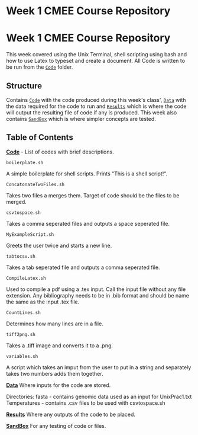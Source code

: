 # Week 1 CMEE Course Repository
# Week 1 CMEE Course Repository
This week covered using the Unix Terminal, shell scripting using bash and how to use Latex to typeset and create a document.  All Code is written to be run from the [`Code`](https://github.com/Don-Burns/CMEECourseWork/tree/master/Week1/Code) folder.

## Structure
Contains [`Code`](https://github.com/Don-Burns/CMEECourseWork/tree/master/Week1/Code) with the code produced during this week's class', [`Data`](https://github.com/Don-Burns/CMEECourseWork/tree/master/Week1/Data) with the data required for the code to run and [`Results`](https://github.com/Don-Burns/CMEECourseWork/tree/master/Week1/Results) which is where the code will output the resulting file of code if any is produced. This week also contains [`SandBox`](https://github.com/Don-Burns/CMEECourseWork/tree/master/Week1/SandBox) which is where simpler concepts are tested.

## **Table of Contents**
[**Code**](https://github.com/Don-Burns/CMEECourseWork/tree/master/Week1/Code) - List of codes with brief descriptions.

```
boilerplate.sh
```
A simple boilerplate for shell scripts.  Prints "This is a shell script!".
```
ConcatonateTwoFiles.sh
```  
Takes two files a merges them. Target of code should be the files to be merged.
```
csvtospace.sh  
```
Takes a comma seperated files and outputs a space seperated file.
```
MyExampleScript.sh  
```
Greets the user twice and starts a new line.
```
tabtocsv.sh
```
Takes a tab seperated file and outputs a comma seperated file.
```
CompileLatex.sh  
```
Used to compile a pdf using a .tex input.  Call the input file without any file extension.  Any bibliography needs to be in .bib format and should be name the same as the input .tex file.
```
CountLines.sh           
```
Determines how many lines are in a file.
```
tiff2png.sh    
```
Takes a .tiff image and converts it to a .png.  
```
variables.sh
```
A script which takes an imput from the user to put in a string and separately takes two numbers adds them together.

[**Data**](https://github.com/Don-Burns/CMEECourseWork/tree/master/Week1/Data)
Where inputs for the code are stored.

Directories:
    fasta           - contains genomic data used as an input for UnixPrac1.txt
    Temperatures    - contains .csv files to be used with csvtospace.sh

[**Results**](https://github.com/Don-Burns/CMEECourseWork/tree/master/Week1/Results)
Where any outputs of the code to be placed.

[**SandBox**](https://github.com/Don-Burns/CMEECourseWork/tree/master/Week1/SandBox)
For any testing of code or files.